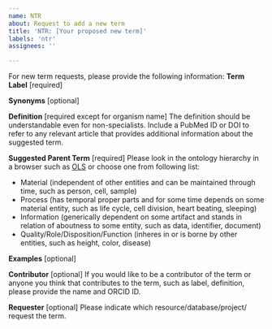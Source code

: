 ```yaml
---
name: NTR
about: Request to add a new term
title: 'NTR: [Your proposed new term]'
labels: 'ntr'
assignees: ''

---
```


For new term requests, please provide the following information:
**Term Label** [required]

**Synonyms** [optional]

**Definition** [required except for organism name]
The definition should be understandable even for non-specialists. Include a PubMed ID or DOI to refer to any relevant article that provides additional information about the suggested term.

**Suggested Parent Term** [required]
Please look in the ontology hierarchy in a browser such as [OLS](http://www.ebi.ac.uk/ols/ontologies/eupath) or choose one from following list: 
- Material (independent of other entities and can be maintained through time, such as person, cell, sample)
- Process (has temporal proper parts and for some time depends on some material entity, such as life cycle, cell division, heart beating, sleeping)
- Information (generically dependent on some artifact and stands in relation of aboutness to some entity, such as data, identifier, document)
- Quality/Role/Disposition/Function (inheres in or is borne by other entities, such as height, color, disease)

**Examples** [optional]

**Contributor** [optional]
If you would like to be a contributor of the term or anyone you think that contributes to the term, such as label, definition, please provide the name and ORCID ID.

**Requester** [optional]
Please indicate which resource/database/project/ request the term.
